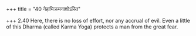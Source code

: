 +++
title = "40 नेहाभिक्रमनाशोऽस्ति"

+++
2.40 Here, there is no loss of effort, nor any accrual of evil. Even a
little of this Dharma (called Karma Yoga) protects a man from the great
fear.
